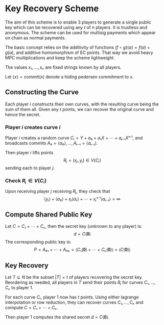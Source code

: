 # Key Recovery Scheme

The aim of this scheme is to enable 3 players to generate a single
public key which can be recovered using any $t$ of $n$ players. It is
trustless and anonymous. The scheme can be used for multisig payments
which appear on chain as normal payments.

The basic concept relies on the additivity of functions
$(f∘g)(a) = f(a) + g(a)$, and additive homomorphism of EC points.
That way we avoid heavy MPC multiplications and keep the scheme
lightweight.

The values $x₁, …, xₙ$ are fixed strings known by all players.

Let $⟨x⟩ = \textrm{commit}(x)$ denote a hiding pedersen commitment to
$x$.

## Constructing the Curve

Each player $i$ constructs their own curves, with the resulting curve
being the sum of them all. Given any t points, we can recover the
original curve and hence the secret.

### Player $i$ creates curve $i$

Player $i$ creates a random curve $Cᵢ = Y + a₀ + a₁X + ⋯ + aₜ₋₁Xᵗ⁻¹$,
and broadcasts commits $A₀ = ⟨a₀⟩, …, Aₜ₋₁ = ⟨aₜ₋₁⟩$.

Then player $i$ lifts points
$$ Rⱼ = (xⱼ, yⱼ) ∈ V(Cᵢ) $$
sending each to player $j$.

### Check $Rⱼ ∈ V(Cᵢ)$

Upon receiving player $j$ receiving $Rⱼ$, they check that
$$ ⟨yⱼ⟩ + ⟨a₀⟩ + xⱼ⟨a₁⟩ + ⋯ + xⱼᵗ⁻¹⟨aₜ₋₁⟩ = ∞ $$

## Compute Shared Public Key

Let $C = C₁ + ⋯ + Cₙ$, then the secret key (unknown to any player) is:
$$ d = C(𝟎) $$
The corresponding public key is:
$$ P = A₀₁ + ⋯ + A₀ₙ = ⟨C₁(𝟎) + ⋯ + Cₙ(𝟎)⟩ = ⟨C(𝟎)⟩ $$

## Key Recovery

Let $T ⊆ N$ be the subset $|T| = t$ of players recovering the secret key.
Reordering as needed, all players in $T$ send their points $Rⱼ$ for
curves $C₁, …, Cₙ$ to player 1.

For each curve $Cᵢ$, player 1 now has $t$ points. Using either lagrange
interpolation or row reduction, they can recover curves $C₁, …, Cₙ$ and
compute $C = C₁ + ⋯ + Cₙ$.

Then player 1 computes the shared secret $d = C(𝟎)$.
